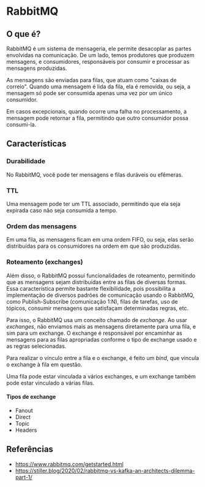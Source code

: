 # RabbitMQ

## O que é?

RabbitMQ é um sistema de mensageria, ele permite desacoplar as partes envolvidas na comunicação. 
De um lado, temos produtores que produzem mensagens, e consumidores, responsáveis por consumir e processar as mensagens
produzidas.

As mensagens são enviadas para filas, que atuam como "caixas de correio". Quando uma mensagem é lida da fila, ela é removida, 
ou seja, a mensagem só pode ser consumida apenas uma vez por um único consumidor.

Em casos excepcionais, quando ocorre uma falha no processamento, a mensagem pode retornar a fila, permitindo que outro consumidor
possa consumi-la.

## Características

### Durabilidade

No RabbitMQ, você pode ter mensagens e filas duráveis ou efêmeras.

### TTL

Uma mensagem pode ter um TTL associado, permitindo que ela seja expirada caso não seja consumida a tempo.

### Ordem das mensagens
Em uma fila, as mensagens ficam em uma ordem FIFO, ou seja, elas serão distribuídas para os consumidores na ordem em que são produzidas.

### Roteamento (exchanges)
Além disso, o RabbitMQ possui funcionalidades de roteamento, permitindo que as mensagens sejam distribuídas entre as filas
de diversas formas. Essa característica permite bastante flexibilidade, pois possibilita a implementação de diversos padrões de comunicação 
usando o RabbitMQ, como Publish-Subscribe (comunicação 1:N), filas de tarefas, uso de tópicos, consumir mensagens que satisfaçam 
determinadas regras, etc.

Para isso, o RabbitMQ usa um conceito chamado de *exchange*. Ao usar *exchanges*, não enviamos mais as mensagens diretamente para uma fila,
e sim para um exchange. O exchange é responsável por encaminhar as mensagens para as filas apropriadas conforme o tipo de exchange usado e as regras selecionadas.

Para realizar o vínculo entre a fila e o exchange, é feito um *bind*, que vincula o exchange à fila em questão. 

Uma fila pode estar vinculada a vários exchanges, e um exchange também pode estar vinculado a várias filas.

#### Tipos de exchange
  - Fanout
  - Direct
  - Topic
  - Headers


## Referências

- https://www.rabbitmq.com/getstarted.html
- https://stiller.blog/2020/02/rabbitmq-vs-kafka-an-architects-dilemma-part-1/